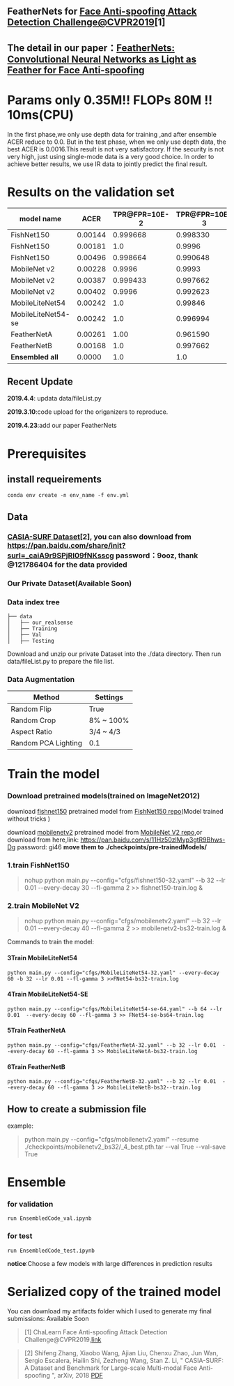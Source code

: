 ## FeatherNets for [Face Anti-spoofing Attack Detection Challenge@CVPR2019](https://competitions.codalab.org/competitions/20853#results)[1]

## The detail in our paper：[FeatherNets: Convolutional Neural Networks as Light as Feather for Face Anti-spoofing](https://arxiv.org/pdf/1904.09290)

# Params only 0.35M!! FLOPs 80M !! 10ms(CPU)

In the first phase,we only use depth data for training ,and after ensemble ACER reduce to 0.0.
But in the test phase, when we only use depth data, the best ACER is 0.0016.This result is not very satisfactory. If the security is not very high, just using single-mode data is a very good choice. In order to achieve better results, we use IR data to jointly predict the final result.
# Results on the validation set

|model name | ACER|TPR@FPR=10E-2|TPR@FPR=10E-3|FP|FN|epoch|params|FLOPs|
| ------ | ------ | ------ | ------ | ------ | ------ | ------ | ------ | ------ |
|FishNet150| 0.00144|0.999668|0.998330|19|0|27|24.96M|6452.72M|
|FishNet150| 0.00181|1.0|0.9996|24|0|52|24.96M|6452.72M|
|FishNet150| 0.00496|0.998664|0.990648|48|8|16|24.96M|6452.72M|
|MobileNet v2|0.00228|0.9996|0.9993|28|1|5|2.23M|306.17M
|MobileNet v2|0.00387|0.999433|0.997662|49|1|6|2.23M|306.17M
|MobileNet v2|0.00402|0.9996|0.992623|51|1|7|2.23M|306.17M
|MobileLiteNet54|0.00242|1.0|0.99846|32|0|41|0.57M|270.91M|
|MobileLiteNet54-se|0.00242|1.0|0.996994|32|0|69|0.57M|270.91M|
|FeatherNetA|0.00261|1.00|0.961590|19|7|51|0.35M|79.99M|
|FeatherNetB|0.00168|1.0|0.997662|20|1|48|0.35M|83.05M|
|**Ensembled all**|0.0000|1.0|1.0|0|0|-|-|-|


## Recent Update

**2019.4.4**: updata data/fileList.py

**2019.3.10**:code upload for the origanizers to reproduce.

**2019.4.23**:add our paper FeatherNets

# Prerequisites

##  install requeirements
```
conda env create -n env_name -f env.yml
```

## Data


### [CASIA-SURF Dataset](https://arxiv.org/abs/1812.00408)[2], you can also download from https://pan.baidu.com/share/init?surl=_caiA9r9SPjRI09fNKsscg password：9ooz, thank @121786404 for the data provided


### Our Private Dataset(Available Soon)



### Data index tree
```
├── data
│   ├── our_realsense
│   ├── Training
│   ├── Val
│   ├── Testing
```
Download and unzip our private Dataset into the ./data directory. Then run data/fileList.py to prepare the file list.

### Data Augmentation

| Method | Settings |
| -----  | -------- |
| Random Flip | True |
| Random Crop | 8% ~ 100% |
| Aspect Ratio| 3/4 ~ 4/3 |
| Random PCA Lighting | 0.1 |


# Train the model

### Download pretrained models(trained on ImageNet2012)
download [fishnet150](https://pan.baidu.com/s/1uOEFsBHIdqpDLrbfCZJGUg) pretrained model from [FishNet150 repo](https://github.com/kevin-ssy/FishNet)(Model trained without tricks )

download [mobilenetv2](https://drive.google.com/open?id=1jlto6HRVD3ipNkAl1lNhDbkBp7HylaqR) pretrained model from [MobileNet V2 repo](https://github.com/tonylins/pytorch-mobilenet-v2),or download from here,link: https://pan.baidu.com/s/11Hz50zlMyp3gtR9Bhws-Dg password: gi46 
**move them to  ./checkpoints/pre-trainedModels/**


### 1.train FishNet150

> nohup python main.py --config="cfgs/fishnet150-32.yaml" --b 32 --lr 0.01 --every-decay 30 --fl-gamma 2 >> fishnet150-train.log &
###  2.train MobileNet V2

> nohup python main.py --config="cfgs/mobilenetv2.yaml" --b 32 --lr 0.01 --every-decay 40 --fl-gamma 2 >> mobilenetv2-bs32-train.log &

Commands to train the model:
####  3Train MobileLiteNet54
```
python main.py --config="cfgs/MobileLiteNet54-32.yaml" --every-decay 60 -b 32 --lr 0.01 --fl-gamma 3 >>FNet54-bs32-train.log
```
####  4Train MobileLiteNet54-SE
```
python main.py --config="cfgs/MobileLiteNet54-se-64.yaml" --b 64 --lr 0.01  --every-decay 60 --fl-gamma 3 >> FNet54-se-bs64-train.log
```
#### 5Train FeatherNetA
```
python main.py --config="cfgs/FeatherNetA-32.yaml" --b 32 --lr 0.01  --every-decay 60 --fl-gamma 3 >> MobileLiteNetA-bs32-train.log
```
#### 6Train FeatherNetB
```
python main.py --config="cfgs/FeatherNetB-32.yaml" --b 32 --lr 0.01  --every-decay 60 --fl-gamma 3 >> MobileLiteNetB-bs32--train.log

```


## How to create a  submission file
example:
> python main.py --config="cfgs/mobilenetv2.yaml" --resume ./checkpoints/mobilenetv2_bs32/_4_best.pth.tar --val True --val-save True


# Ensemble 

### for validation
```
run EnsembledCode_val.ipynb
```
### for test
```
run EnsembledCode_test.ipynb
```
**notice**:Choose a few models with large differences in prediction results

# Serialized copy of the trained model
You can download my artifacts folder which I used to generate my final submissions: Available Soon

>[1] ChaLearn Face Anti-spoofing Attack Detection Challenge@CVPR2019,[link](https://competitions.codalab.org/competitions/20853?secret_key=ff0e7c30-e244-4681-88e4-9eb5b41dd7f7)

>[2] Shifeng Zhang, Xiaobo Wang, Ajian Liu, Chenxu Zhao, Jun Wan, Sergio Escalera, Hailin Shi, Zezheng Wang, Stan Z. Li, " CASIA-SURF: A Dataset and Benchmark for Large-scale Multi-modal Face Anti-spoofing ", arXiv, 2018 [PDF](https://arxiv.org/abs/1812.00408)
